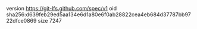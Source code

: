 version https://git-lfs.github.com/spec/v1
oid sha256:d639feb29ed5aa134e6d1a80e6f0ab28822cea4eb684d37787bb9722dfce0869
size 7247
